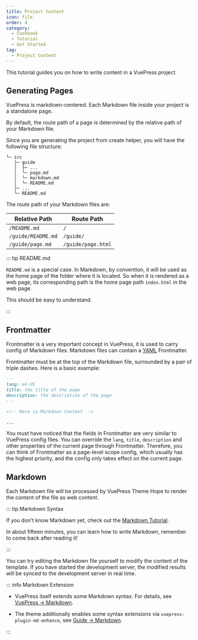 ```yaml
---
title: Project Content
icon: file
order: 4
category:
  - Cookbook
  - Tutorial
  - Get Started
tag:
  - Project Content
---
```


This tutorial guides you on how to write content in a VuePress project.

<!-- more -->

## Generating Pages

VuePress is markdown-centered. Each Markdown file inside your project is a standalone page.

By default, the route path of a page is determined by the relative path of your Markdown file.

Since you are generating the project from create helper, you will have the following file structure:

```
└─ src
   ├─ guide
   │  ├─ ...
   │  └─ page.md
   │  └─ markdown.md
   │  └─ README.md
   ├─ ...
   └─ README.md
```

The route path of your Markdown files are:

| Relative Path      | Route Path         |
| ------------------ | ------------------ |
| `/README.md`       | `/`                |
| `/guide/README.md` | `/guide/`          |
| `/guide/page.md`   | `/guide/page.html` |

::: tip README.md

`README.md` is a special case. In Markdown, by convention, it will be used as the home page of the folder where it is located. So when it is rendered as a web page, its corresponding path is the home page path `index.html` in the web page.

This should be easy to understand.

:::

## Frontmatter

Frontmatter is a very important concept in VuePress, it is used to carry config of Markdown files. Markdown files can contain a [YAML](https://yaml.org/) Frontmatter.

Frontmatter must be at the top of the Markdown file, surrounded by a pair of triple dashes. Here is a basic example:

```md
---
lang: en-US
title: the title of the page
description: the description of the page
---

<!-- Here is Markdown Content -->

...
```

You must have noticed that the fields in Frontmatter are very similar to VuePress config files. You can override the `lang`, `title`, `description` and other properties of the current page through Frontmatter. Therefore, you can think of Frontmatter as a page-level scope config, which usually has the highest priority, and the config only takes effect on the current page.

## Markdown

Each Markdown file will be processed by VuePress Theme Hope to render the content of the file as web content.

::: tip Markdown Syntax

If you don't know Markdown yet, check out the [Markdown Tutorial](../markdown/README.md).

In about fifteen minutes, you can learn how to write Markdown, remember to come back after reading it!

:::

You can try editing the Markdown file yourself to modify the content of the template. If you have started the development server, the modified results will be synced to the development server in real time.

::: info Markdown Extension

- VuePress itself extends some Markdown syntax. For details, see [VuePress → Markdown](../vuepress/markdown.md).

- The theme additionally enables some syntax extensions via `vuepress-plugin-md-enhance`, see [Guide → Markdown](../../guide/get-started/markdown.md).

:::
